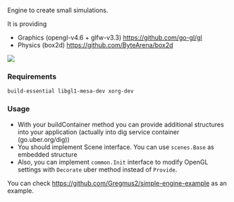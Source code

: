 Engine to create small simulations.

It is providing 
* Graphics (opengl-v4.6 + glfw-v3.3) https://github.com/go-gl/gl
* Physics (box2d) https://github.com/ByteArena/box2d

![](example.gif)

### Requirements

```build-essential libgl1-mesa-dev xorg-dev```

### Usage

* With your buildContainer method you can provide additional structures into your application
  (actually into dig service container (go.uber.org/dig))
* You should implement Scene interface.
You can use `scenes.Base` as embedded structure
* Also, you can implement `common.Init` interface to modify OpenGL settings with `Decorate`
uber method instead of `Provide`.

You can check https://github.com/Gregmus2/simple-engine-example as an example. 